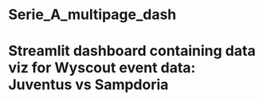 # Serie_A_multipage_dash

# Streamlit dashboard containing data viz for Wyscout event data: Juventus vs Sampdoria
